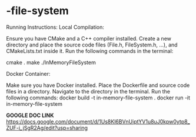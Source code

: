 # -file-system
Running Instructions:
Local Compilation:

Ensure you have CMake and a C++ compiler installed.
Create a new directory and place the source code files (File.h, FileSystem.h, ...), and CMakeLists.txt inside it.
Run the following commands in the terminal:

cmake .
make
./InMemoryFileSystem


Docker Container:

Make sure you have Docker installed.
Place the Dockerfile and source code files in a directory.
Navigate to the directory in the terminal.
Run the following commands:
docker build -t in-memory-file-system .
docker run -it in-memory-file-system

**GOOGLE DOC LINK**
https://docs.google.com/document/d/1Us8Kl6BVnUiptYV1u8uJ0kpw0ytp8_ZUF-i_jSgR2Ag/edit?usp=sharing
